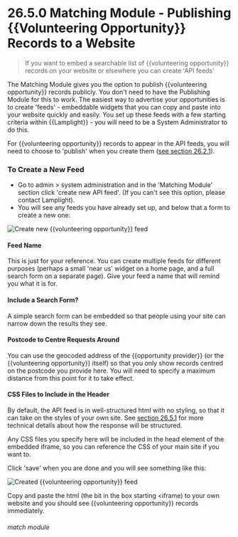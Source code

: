 # 26.5.0 Matching Module - Publishing {{Volunteering Opportunity}} Records to a Website

> If you want to embed a searchable list of {{volunteering opportunity}} records on your website or elsewhere you can create 'API feeds'

The Matching Module gives you the option to publish {{volunteering opportunity}} records publicly. You don't need to have the Publishing Module for this to work. The easiest way to advertise your opportunities is to create 'feeds' - embeddable widgets that you can copy and paste into your website quickly and easily.  You set up these feeds with a few starting criteria within {{Lamplight}} - you will need to be a System Administrator to do this.

For {{volunteering opportunity}} records to appear in the API feeds, you will need to choose to 'publish' when you create them ([see section 26.2.1](/help/index/p/26.2.1)).

### To Create a New Feed

- Go to admin > system  administration and in the 'Matching Module' section click 'create new API feed'.  (If you can't see this option, please contact Lamplight).
- You will see any feeds you have already set up, and below that a form to create a new one:

![Create new {{volunteering opportunity}} feed](26.5.0a.PNG)

#### Feed Name
This is just for your reference. You can create multiple feeds for different purposes (perhaps a small 'near us' widget on a home page, and a full search form on a separate page).  Give your feed a name that will remind you what it is for.

#### Include a Search Form?
A simple search form can be embedded so that people using your site can narrow down the results they see.

#### Postcode to Centre Requests Around
You can use the geocoded address of the {{opportunity provider}} (or the {{volunteering opportunity}} itself) so that you only show records centred on the postcode you provide here. You will need to specify a maximum distance from this point for it to take effect.

#### CSS Files to Include in the Header
By default, the API feed is in well-structured html with no styling, so that it can take on the styles of your own site. See [section 26.5.1](/help/index/p/26.5.1) for more technical details about how the response will be structured.

Any CSS files you specify here will be included in the head element of the embedded iframe, so you can reference the CSS of your main site if you want to.

Click 'save' when you are done and you will see something like this:

![Created {{volunteering opportunity}} feed](26.5.0b.PNG)

Copy and paste the html (the bit in the box starting &lt;iframe) to your own website and you should see {{volunteering opportunity}} records immediately.


###### match module
